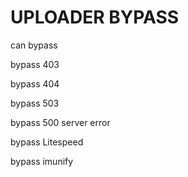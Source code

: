 # UPLOADER BYPASS

can bypass 

bypass 403

bypass 404

bypass 503

bypass 500 server error

bypass Litespeed

bypass imunify
